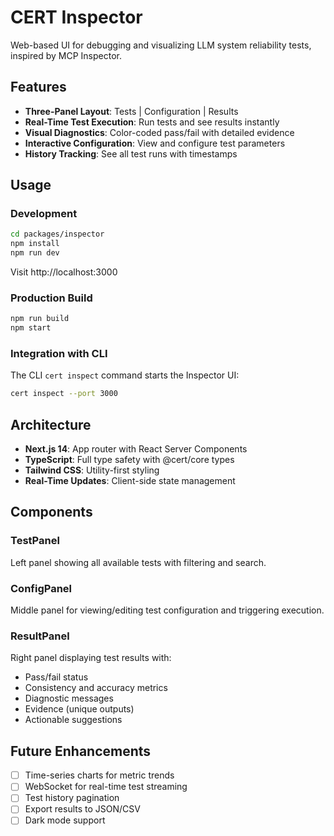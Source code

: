 # CERT Inspector

Web-based UI for debugging and visualizing LLM system reliability tests, inspired by MCP Inspector.

## Features

- **Three-Panel Layout**: Tests | Configuration | Results
- **Real-Time Test Execution**: Run tests and see results instantly
- **Visual Diagnostics**: Color-coded pass/fail with detailed evidence
- **Interactive Configuration**: View and configure test parameters
- **History Tracking**: See all test runs with timestamps

## Usage

### Development

```bash
cd packages/inspector
npm install
npm run dev
```

Visit http://localhost:3000

### Production Build

```bash
npm run build
npm start
```

### Integration with CLI

The CLI `cert inspect` command starts the Inspector UI:

```bash
cert inspect --port 3000
```

## Architecture

- **Next.js 14**: App router with React Server Components
- **TypeScript**: Full type safety with @cert/core types
- **Tailwind CSS**: Utility-first styling
- **Real-Time Updates**: Client-side state management

## Components

### TestPanel
Left panel showing all available tests with filtering and search.

### ConfigPanel
Middle panel for viewing/editing test configuration and triggering execution.

### ResultPanel
Right panel displaying test results with:
- Pass/fail status
- Consistency and accuracy metrics
- Diagnostic messages
- Evidence (unique outputs)
- Actionable suggestions

## Future Enhancements

- [ ] Time-series charts for metric trends
- [ ] WebSocket for real-time test streaming
- [ ] Test history pagination
- [ ] Export results to JSON/CSV
- [ ] Dark mode support
